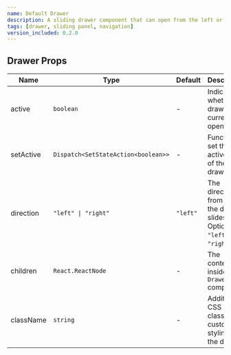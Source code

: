 ```yaml
---
name: Default Drawer
description: A sliding drawer component that can open from the left or right side of the screen. It includes a close button and automatically closes when clicking outside the drawer area.
tags: [drawer, sliding panel, navigation]
version_included: 0.2.0
---
```


## Drawer Props

| Name      | Type                                | Default  | Description                                                                       |
| --------- | ----------------------------------- | -------- | --------------------------------------------------------------------------------- |
| active    | `boolean`                           | -        | Indicates whether the drawer is currently open.                                   |
| setActive | `Dispatch<SetStateAction<boolean>>` | -        | Function to set the active state of the drawer.                                   |
| direction | `"left" \| "right"`                 | `"left"` | The direction from which the drawer slides in. Options are `"left"` or `"right"`. |
| children  | `React.ReactNode`                   | -        | The content inside the `Drawer` component.                                        |
| className | `string`                            | -        | Additional CSS classes for custom styling of the drawer.                          |
